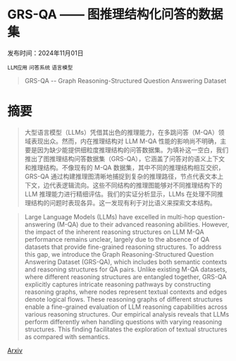 # GRS-QA —— 图推理结构化问答的数据集

发布时间：2024年11月01日

`LLM应用` `问答系统` `语言模型`

> GRS-QA -- Graph Reasoning-Structured Question Answering Dataset

# 摘要

> 大型语言模型（LLMs）凭借其出色的推理能力，在多跳问答（M-QA）领域表现出众。然而，内在推理结构对 LLM M-QA 性能的影响尚不明确，主要是因为缺少能提供细粒度推理结构的问答数据集。为填补这一空白，我们推出了图推理结构问答数据集（GRS-QA），它涵盖了问答对的语义上下文和推理结构。不像现有的 M-QA 数据集，其中不同的推理结构相互交织，GRS-QA 通过构建推理图清晰地捕捉到复杂的推理路径，节点代表文本上下文，边代表逻辑流向。这些不同结构的推理图能够对不同推理结构下的 LLM 推理能力进行精细评估。我们的实证分析显示，LLMs 在处理不同推理结构的问题时表现各异。这一发现有利于对比语义来探索文本结构。

> Large Language Models (LLMs) have excelled in multi-hop question-answering (M-QA) due to their advanced reasoning abilities. However, the impact of the inherent reasoning structures on LLM M-QA performance remains unclear, largely due to the absence of QA datasets that provide fine-grained reasoning structures. To address this gap, we introduce the Graph Reasoning-Structured Question Answering Dataset (GRS-QA), which includes both semantic contexts and reasoning structures for QA pairs. Unlike existing M-QA datasets, where different reasoning structures are entangled together, GRS-QA explicitly captures intricate reasoning pathways by constructing reasoning graphs, where nodes represent textual contexts and edges denote logical flows. These reasoning graphs of different structures enable a fine-grained evaluation of LLM reasoning capabilities across various reasoning structures. Our empirical analysis reveals that LLMs perform differently when handling questions with varying reasoning structures. This finding facilitates the exploration of textual structures as compared with semantics.

[Arxiv](https://arxiv.org/abs/2411.00369)